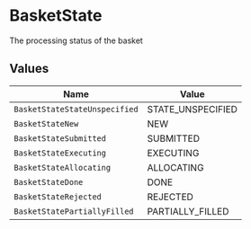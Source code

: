 # BasketState

The processing status of the basket


## Values

| Name                          | Value                         |
| ----------------------------- | ----------------------------- |
| `BasketStateStateUnspecified` | STATE_UNSPECIFIED             |
| `BasketStateNew`              | NEW                           |
| `BasketStateSubmitted`        | SUBMITTED                     |
| `BasketStateExecuting`        | EXECUTING                     |
| `BasketStateAllocating`       | ALLOCATING                    |
| `BasketStateDone`             | DONE                          |
| `BasketStateRejected`         | REJECTED                      |
| `BasketStatePartiallyFilled`  | PARTIALLY_FILLED              |